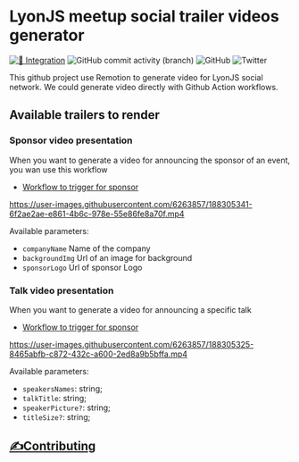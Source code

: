 # LyonJS meetup social trailer videos generator

[![🚧 Integration](https://github.com/lyonjs/social-video-generator/actions/workflows/integration.yml/badge.svg)](https://github.com/lyonjs/social-video-generator/actions/workflows/integration.yml)
![GitHub commit activity (branch)](https://img.shields.io/github/commit-activity/m/lyonjs/social-video-generator/main)
![GitHub](https://img.shields.io/github/license/lyonjs/social-video-generator)
![Twitter](https://img.shields.io/twitter/follow/LyonJS?style=social)

This github project use Remotion to generate video for LyonJS social network.
We could generate video directly with Github Action workflows.

## Available trailers to render

### Sponsor video presentation

When you want to generate a video for announcing the sponsor of an event, you wan use this workflow

- [Workflow to trigger for sponsor](https://github.com/lyonjs/social-video-generator/actions/workflows/render-sponsor.yml)

https://user-images.githubusercontent.com/6263857/188305341-6f2ae2ae-e861-4b6c-978e-55e86fe8a70f.mp4

Available parameters:

- `companyName` Name of the company
- `backgroundImg` Url of an image for background
- `sponsorLogo` Url of sponsor Logo

### Talk video presentation

When you want to generate a video for announcing a specific talk

- [Workflow to trigger for sponsor](https://github.com/lyonjs/social-video-generator/actions/workflows/render-talk.yml)

https://user-images.githubusercontent.com/6263857/188305325-8465abfb-c872-432c-a600-2ed8a9b5bffa.mp4

Available parameters:

- `speakersNames`: string;
- `talkTitle`: string;
- `speakerPicture?`: string;
- `titleSize?`: string;

## [✍️Contributing](./CONTRIBUTING.md)
